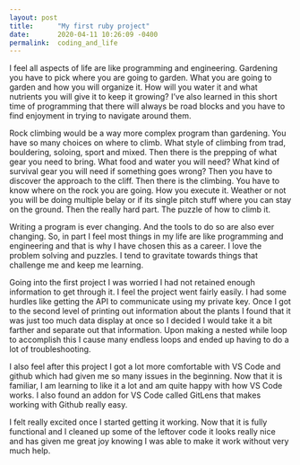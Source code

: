 ```yaml
---
layout: post
title:      "My first ruby project"
date:       2020-04-11 10:26:09 -0400
permalink:  coding_and_life
---
```


I feel all aspects of life are like programming and engineering. Gardening you have to pick where you are going to garden. What you are going to garden and how you will organize it. How will you water it and what nutrients you will give it to keep it growing? 
I’ve also learned in this short time of programming that there will always be road blocks and you have to find enjoyment in trying to navigate around them.

Rock climbing would be a way more complex program than gardening. You have so many choices on where to climb. What style of climbing from trad, bouldering, soloing, sport and mixed. Then there is the prepping of what gear you need to bring. What food and water you will need? What kind of survival gear you will need if something goes wrong? Then you have to discover the approach to the cliff. Then there is the climbing. You have to know where on the rock you are going. How you execute it. Weather or not you will be doing multiple belay or if its single pitch stuff where you can stay on the ground. Then the really hard part. The puzzle of how to climb it.

Writing a program is ever changing. And the tools to do so are also ever changing. So, in part I feel most things in my life are like programming and engineering and that is why I have chosen this as a career. I love the problem solving and puzzles. I tend to gravitate towards things that challenge me and keep me learning.

Going into the first project I was worried I had not retained enough information to get through it. I feel the project went fairly easily. I had some hurdles like getting the API to communicate using my private key. Once I got to the second level of printing out information about the plants I found that it was just too much data display at once so I decided I would take it a bit farther and separate out that information. Upon making a nested while loop to accomplish this I cause many endless loops and ended up having to do a lot of troubleshooting.

I also feel after this project I got a lot more comfortable with VS Code and github which had given me so many issues in the beginning. Now that it is familiar, I am learning to like it a lot and am quite happy with how VS Code works. I also found an addon for VS Code called GitLens that makes working with Github really easy.

I felt really excited once I started getting it working. Now that it is fully functional and I cleaned up some of the leftover code it looks really nice and has given me great joy knowing I was able to make it work without very much help.


